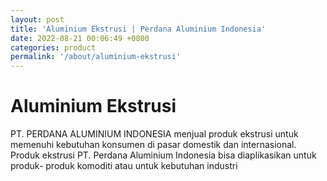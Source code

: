 ```yaml
---
layout: post
title: 'Aluminium Ekstrusi | Perdana Aluminium Indonesia'
date: 2022-08-21 00:06:49 +0800
categories: product
permalink: '/about/aluminium-ekstrusi'
---
```


# Aluminium Ekstrusi

PT. PERDANA ALUMINIUM INDONESIA menjual produk ekstrusi untuk memenuhi kebutuhan konsumen di pasar domestik dan internasional. Produk ekstrusi PT. Perdana Aluminium Indonesia bisa diaplikasikan untuk produk- produk komoditi atau untuk kebutuhan industri
